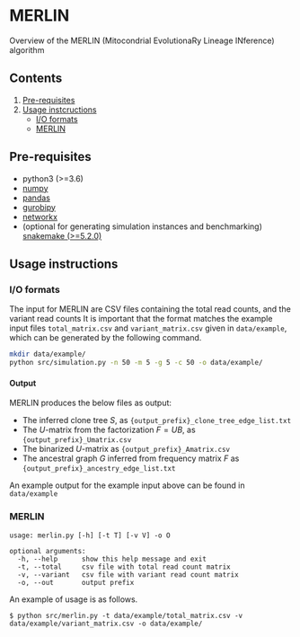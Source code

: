# MERLIN
Overview of the MERLIN (Mitocondrial EvolutionaRy Lineage INference) algorithm 

## Contents

  1. [Pre-requisites](#pre-requisites)
  2. [Usage instcructions](#usage)
     * [I/O formats](#io)
     * [MERLIN](#merlin)

<a name="pre-requisites"></a>
## Pre-requisites
+ python3 (>=3.6)
+ [numpy](https://numpy.org/doc/)
+ [pandas](https://pandas.pydata.org/pandas-docs/stable/index.html)
+ [gurobipy](https://www.gurobi.com/documentation/9.0/quickstart_mac/py_python_interface.html)
+ [networkx](https://networkx.org/)
+ (optional for generating simulation instances and benchmarking) [snakemake (>=5.2.0)](https://snakemake.readthedocs.io)

<a name="usage"></a>
## Usage instructions

<a name="io"></a>
### I/O formats
The input for MERLIN are CSV files containing the total read counts, and the variant read counts
It is important that the format matches the example input files `total_matrix.csv` and `variant_matrix.csv` given in `data/example`, which can be generated by the following command.

```bash
mkdir data/example/
python src/simulation.py -n 50 -m 5 -g 5 -c 50 -o data/example/
```

#### Output
MERLIN produces the below files as output:
- The inferred clone tree $S$, as `{output_prefix}_clone_tree_edge_list.txt`
- The $U$-matrix from the factorization $F=UB$, as `{output_prefix}_Umatrix.csv`
- The binarized $U$-matrix as `{output_prefix}_Amatrix.csv`
- The ancestral graph $G$ inferred from frequency matrix $F$ as `{output_prefix}_ancestry_edge_list.txt`

An example output for the example input above can be found in `data/example`

<a name="merlin"></a>
### MERLIN

    usage: merlin.py [-h] [-t T] [-v V] -o O 

    optional arguments:
      -h, --help      show this help message and exit
      -t, --total     csv file with total read count matrix
      -v, --variant   csv file with variant read count matrix
      -o, --out       output prefix

An example of usage is as follows.

    $ python src/merlin.py -t data/example/total_matrix.csv -v data/example/variant_matrix.csv -o data/example/



